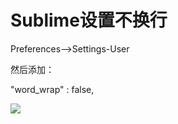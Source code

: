 # Sublime设置不换行


Preferences-->Settings-User

然后添加：

 "word_wrap" : false,
 
 ![](http://p2ehgqigv.bkt.clouddn.com/18-2-27/31154187.jpg)

<!--
create time: 2018-02-27 20:27:44
Author: Alfred

This file is created by Marboo<http://marboo.io> template file $MARBOO_HOME/.media/starts/default.md
本文件由 Marboo<http://marboo.io> 模板文件 $MARBOO_HOME/.media/starts/default.md 创建
-->

